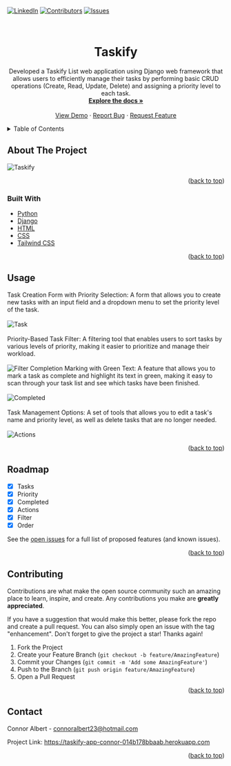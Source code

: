<div id="top"></div>

[![LinkedIn][linkedin-shield]][linkedin-url]
[![Contributors][contributors-shield]][contributors-url]
[![Issues][issues-shield]][issues-url]




<!-- PROJECT LOGO -->
<br />
<div align="center">
  <a href="https://github.com/ConnorAlbert/Taskify">
   
  </a>

<h1 align="center">Taskify</h1>

  <p align="center">
    Developed a Taskify List web application using Django web framework that allows users to
    efficiently manage their tasks by performing basic CRUD operations (Create, Read, Update,
    Delete) and assigning a priority level to each task.
    <br />
    <a href="https://github.com/ConnorAlbert/Taskify"><strong>Explore the docs »</strong></a>
    <br />
    <br />
    <a href="https://taskify-app-connor-014b178bbaab.herokuapp.com">View Demo</a>
    ·
    <a href="https://github.com/ConnorAlbert/Taskify/issues">Report Bug</a>
    ·
    <a href="https://github.com/ConnorAlbert/Taskify/issues">Request Feature</a>
  </p>
</div>



<!-- TABLE OF CONTENTS -->
<details>
  <summary>Table of Contents</summary>
  <ol>
    <li>
      <a href="#about-the-project">About The Project</a>
      <ul>
        <li><a href="#built-with">Built With</a></li>
      </ul>
    </li>
    <li><a href="#usage">Usage</a></li>
    <li><a href="#roadmap">Roadmap</a></li>
    <li><a href="#contributing">Contributing</a></li>
    <li><a href="#contact">Contact</a></li>
  </ol>
</details>



<!-- ABOUT THE PROJECT -->
## About The Project

![Taskify](https://user-images.githubusercontent.com/92011318/220824767-2417bddc-f100-4e10-b27d-f054c17e58ac.png)

<p align="right">(<a href="#top">back to top</a>)</p>



### Built With
* [Python](https://www.python.org/)
* [Django](https://www.djangoproject.com/)
* [HTML](https://devdocs.io/html/)
* [CSS](https://devdocs.io/css/)
* [Tailwind CSS](https://tailwindcss.com/)

<p align="right">(<a href="#top">back to top</a>)</p>

<!-- USAGE EXAMPLES -->
## Usage
Task Creation Form with Priority Selection: A form that allows you to create new tasks with an input field and a dropdown menu to set the priority level of the task.
<br/>
<br/>
![Task](https://user-images.githubusercontent.com/92011318/220826834-4970e65d-b338-4043-be1f-f15d888bd1ad.png)
<br/>
<br/>
Priority-Based Task Filter: A filtering tool that enables users to sort tasks by various levels of priority, making it easier to prioritize and manage their workload.
<br/>
<br/>
![Filter](https://user-images.githubusercontent.com/92011318/220826880-fd7d11e7-76d9-4b04-8f86-04ec84adf6a2.png)
Completion Marking with Green Text: A feature that allows you to mark a task as complete and highlight its text in green, making it easy to scan through your task list and see which tasks have been finished.
<br/>
<br/>
![Completed](https://user-images.githubusercontent.com/92011318/220826895-762b8652-8e9c-4b57-9782-94d4d1b5e0de.png)
<br/>
<br/>
Task Management Options: A set of tools that allows you to edit a task's name and priority level, as well as delete tasks that are no longer needed.
<br/>
<br/>
![Actions](https://user-images.githubusercontent.com/92011318/220827090-d0caa0dc-98a3-47fe-97ec-9462d86e58fb.png)

<p float="left">
  
</p>





<p align="right">(<a href="#top">back to top</a>)</p>



<!-- ROADMAP -->
## Roadmap

* [x] Tasks
* [x] Priority
* [x] Completed
* [x] Actions
* [x] Filter
* [x] Order

See the [open issues](https://github.com/ConnorAlbert/Taskify/issues) for a full list of proposed features (and known issues).

<p align="right">(<a href="#top">back to top</a>)</p>



<!-- CONTRIBUTING -->
## Contributing

Contributions are what make the open source community such an amazing place to learn, inspire, and create. Any contributions you make are **greatly appreciated**.

If you have a suggestion that would make this better, please fork the repo and create a pull request. You can also simply open an issue with the tag "enhancement".
Don't forget to give the project a star! Thanks again!

1. Fork the Project
2. Create your Feature Branch (`git checkout -b feature/AmazingFeature`)
3. Commit your Changes (`git commit -m 'Add some AmazingFeature'`)
4. Push to the Branch (`git push origin feature/AmazingFeature`)
5. Open a Pull Request

<p align="right">(<a href="#top">back to top</a>)</p>


<!-- CONTACT -->
## Contact

Connor Albert - connoralbert23@hotmail.com

Project Link: https://taskify-app-connor-014b178bbaab.herokuapp.com

<p align="right">(<a href="#top">back to top</a>)</p>

<!-- MARKDOWN LINKS & IMAGES -->
<!-- https://www.markdownguide.org/basic-syntax/#reference-style-links -->
[contributors-shield]: https://img.shields.io/github/contributors/ConnorAlbert/Taskify?style=for-the-badge
[contributors-url]: https://github.com/ConnorAlbert/Taskify/graphs/contributors
[issues-shield]: https://img.shields.io/github/issues/ConnorAlbert/Taskify?style=for-the-badge
[issues-url]: https://github.com/ConnorAlbert/Taskify/issues
[linkedin-shield]: https://img.shields.io/badge/-LinkedIn-black.svg?style=for-the-badge&logo=linkedin&colorB=555
[linkedin-url]: https://www.linkedin.com/in/connoralbert/
 


